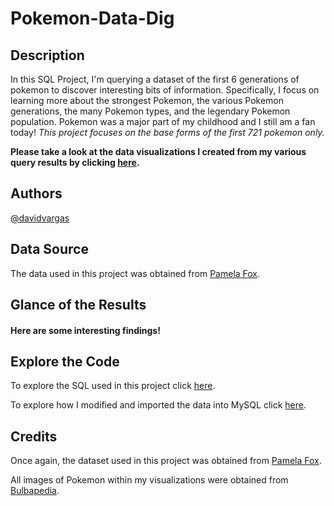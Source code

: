 # Pokemon-Data-Dig

## Description
In this SQL Project, I'm querying a dataset of the first 6 generations of pokemon to discover interesting bits of information. Specifically, I focus on learning more about the strongest Pokemon, the various Pokemon generations, the many Pokemon types, and the legendary Pokemon population.  Pokemon was a major part of my childhood and I still am a fan today! *This project focuses on the base forms of the first 721 pokemon only.* 

**Please take a look at the data visualizations I created from my various query results by clicking [here](https://github.com/davidvargas485/Pokemon-Data-Dig/tree/main/Data%20Visuals).**

## Authors
[@davidvargas](https://github.com/davidvargas485)

## Data Source
The data used in this project was obtained from [Pamela Fox](https://gist.github.com/pamelafox/26b9357c6120d3d0d27c2b90c950e8c6).

## Glance of the Results
#### Here are some interesting findings!


## Explore the Code

To explore the SQL used in this project click [here](https://github.com/davidvargas485/Pokemon-Data-Dig/blob/main/pokemon_data_analysis.sql).

To explore how I modified and imported the data into MySQL click [here](https://github.com/davidvargas485/Pokemon-Data-Dig/blob/main/pokemon_dataset.sql).

## Credits

Once again, the dataset used in this project was obtained from [Pamela Fox](https://gist.github.com/pamelafox/26b9357c6120d3d0d27c2b90c950e8c6).

All images of Pokemon within my visualizations were obtained from [Bulbapedia](https://bulbapedia.bulbagarden.net/wiki/Main_Page).



